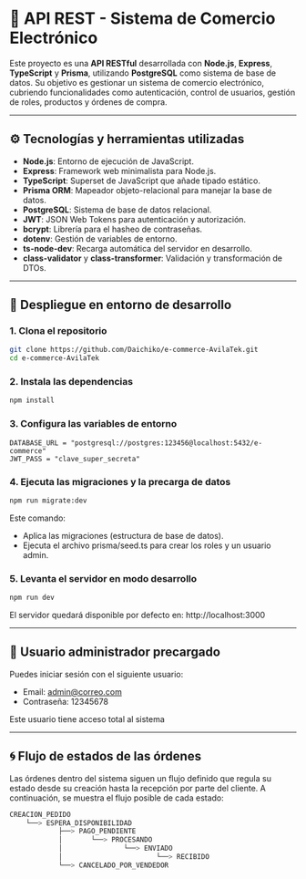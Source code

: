 # 🛒 API REST - Sistema de Comercio Electrónico

Este proyecto es una **API RESTful** desarrollada con **Node.js**, **Express**, **TypeScript** y **Prisma**, utilizando **PostgreSQL** como sistema de base de datos. Su objetivo es gestionar un sistema de comercio electrónico, cubriendo funcionalidades como autenticación, control de usuarios, gestión de roles, productos y órdenes de compra.

---

## ⚙️ Tecnologías y herramientas utilizadas

- **Node.js**: Entorno de ejecución de JavaScript.
- **Express**: Framework web minimalista para Node.js.
- **TypeScript**: Superset de JavaScript que añade tipado estático.
- **Prisma ORM**: Mapeador objeto-relacional para manejar la base de datos.
- **PostgreSQL**: Sistema de base de datos relacional.
- **JWT**: JSON Web Tokens para autenticación y autorización.
- **bcrypt**: Librería para el hasheo de contraseñas.
- **dotenv**: Gestión de variables de entorno.
- **ts-node-dev**: Recarga automática del servidor en desarrollo.
- **class-validator** y **class-transformer**: Validación y transformación de DTOs.

---

## 🚀 Despliegue en entorno de desarrollo

### 1. Clona el repositorio

```bash
git clone https://github.com/Daichiko/e-commerce-AvilaTek.git
cd e-commerce-AvilaTek
```

### 2. Instala las dependencias
```bash
npm install
```

### 3. Configura las variables de entorno
```env
DATABASE_URL = "postgresql://postgres:123456@localhost:5432/e-commerce"
JWT_PASS = "clave_super_secreta"
```

### 4. Ejecuta las migraciones y la precarga de datos
```bash
npm run migrate:dev
```
Este comando:
  - Aplica las migraciones (estructura de base de datos).
  - Ejecuta el archivo prisma/seed.ts para crear los roles y un usuario admin.

### 5. Levanta el servidor en modo desarrollo
```bash
npm run dev
```
El servidor quedará disponible por defecto en: http://localhost:3000

---

## 👤 Usuario administrador precargado
Puedes iniciar sesión con el siguiente usuario:

- Email: admin@correo.com
- Contraseña: 12345678

Este usuario tiene acceso total al sistema

---

## 🌀 Flujo de estados de las órdenes
Las órdenes dentro del sistema siguen un flujo definido que regula su estado desde su creación hasta la recepción por parte del cliente. A continuación, se muestra el flujo posible de cada estado:
```objectivec
CREACION_PEDIDO
    └──> ESPERA_DISPONIBILIDAD
            ├──> PAGO_PENDIENTE
            │       └──> PROCESANDO
            │               └──> ENVIADO
            │                       └──> RECIBIDO
            └──> CANCELADO_POR_VENDEDOR
```

